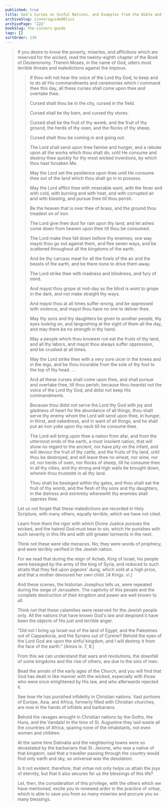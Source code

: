 ```yaml
---
published: true
title: God’s Curses on Sinful Nations, and Examples from the Bible and History
archiveSlug: sinnersguide00luis
archivePage: '222'
bookSlug: the-sinners-guide
tags: []
sortOrder: 139
---
```


> If you desire to know the poverty, miseries, and afflictions which are reserved for the wicked, read the twenty-eighth chapter of the Book of Deuteronomy. Therein Moses, in the name of God, utters most terrible threats and maledictions against the impious.
>
>> If thou wilt not hear the voice of the Lord thy God, to keep and to do all His commandments and ceremonies which I command thee this day, all these curses shall come upon thee and overtake thee.
>>
>> Cursed shalt thou be in the city, cursed in the field.
>>
>> Cursed shall be thy barn, and cursed thy stores.
>>
>> Cursed shall be the fruit of thy womb, and the fruit of thy ground, the herds of thy oxen, and the flocks of thy sheep.
>>
>> Cursed shalt thou be coming in and going out.
>>
>> The Lord shall send upon thee famine and hunger, and a rebuke upon all the works which thou shalt do, until He consume and destroy thee quickly for thy most wicked inventions, by which thou hast forsaken Me.
>>
>> May the Lord set the pestilence upon thee until He consume thee out of the land which thou shalt go in to possess.
>>
>> May the Lord afflict thee with miserable want, with the fever and with cold, with burning and with heat, and with corrupted air and with blasting, and pursue thee till thou perish.
>>
>> Be the heaven that is over thee of brass, and the ground thou treadest on of iron.
>>
>> The Lord give thee dust for rain upon thy land, and let ashes come down from heaven upon thee till thou be consumed.
>>
>> The Lord make thee fall down before thy enemies; one way mayst thou go out against them, and flee seven ways, and be scattered throughout all the kingdoms of the earth.
>>
>> And be thy carcass meat for all the fowls of the air and the beasts of the earth, and be there none to drive them away.
>>
>> The Lord strike thee with madness and blindness, and fury of mind.
>>
>> And mayst thou grope at mid-day as the blind is wont to grope in the dark, and not make straight thy ways.
>>
>> And mayst thou at all times suffer wrong, and be oppressed with violence, and mayst thou have no one to deliver thee.
>>
>> May thy sons and thy daughters be given to another people, thy eyes looking on, and languishing at the sight of them all the day, and may there be no strength in thy hand.
>>
>> May a people which thou knowest not eat the fruits of thy land, and all thy labors, and mayst thou always suffer oppression, and be crushed at all times.
>>
>> May the Lord strike thee with a very sore ulcer in the knees and in the legs, and be thou incurable from the sole of thy foot to the top of thy head. ...
>>
>> And all these curses shall come upon thee, and shall pursue and overtake thee, till thou perish; because thou heardst not the voice of the Lord thy God, and didst not keep His commandments.
>>
>> Because thou didst not serve the Lord thy God with joy and gladness of heart for the abundance of all things, thou shalt serve thy enemy whom the Lord will send upon thee, in hunger, in thirst, and nakedness, and in want of all things; and he shall put an iron yoke upon thy neck till he consume thee.
>>
>> The Lord will bring upon thee a nation from afar, and from the uttermost ends of the earth, a most insolent nation, that will show no regard to the ancient, nor have pity on the infant, and will devour the fruit of thy cattle, and the fruits of thy land, until thou be destroyed, and will leave thee no wheat, nor wine, nor oil, nor herds of oxen, nor flocks of sheep, till he consume thee in all thy cities, and thy strong and high walls be brought down, wherein thou trustedst in all thy land.
>>
>> Thou shalt be besieged within thy gates, and thou shalt eat the fruit of thy womb, and the flesh of thy sons and thy daughters, in the distress and extremity wherewith thy enemies shall oppress thee.
>
> Let us not forget that these maledictions are recorded in Holy Scripture, with many others, equally terrible, which we have not cited.
>
> Learn from them the rigor with which Divine Justice pursues the wicked, and the hatred God must bear to sin, which He punishes with such severity in this life and with still greater torments in the next.
>
> Think not these were idle menaces. No; they were words of prophecy, and were terribly verified in the Jewish nation.
>
> For we read that during the reign of Achab, King of Israel, his people were besieged by the army of the king of Syria, and reduced to such straits that they fed upon pigeons' dung, which sold at a high price, and that a mother devoured her own child. [4 Kings. vi.]
>
> And these scenes, the historian Josephus tells us, were repeated during the siege of Jerusalem. The captivity of this people and the complete destruction of their kingdom and power are well known to all.
>
> Think not that these calamities were reserved for the Jewish people only. All the nations that have known God's law and despised it have been the objects of His just and terrible anger.
>
> "Did not I bring up Israel out of the land of Egypt, and the Palestines out of Cappadocia, and the Syrians out of Cyrene? Behold the eyes of the Lord God are upon the sinful kingdom, and I will destroy it from the face of the earth." [Amos ix. 7, 8.]
>
> From this we can understand that wars and revolutions, the downfall of some kingdoms and the rise of others, are due to the sins of men.
>
> Bead the annals of the early ages of the Church, and you will find that God has dealt in like manner with the wicked, especially with those who were once enlightened by His law, and who afterwards rejected it.
>
> See how He has punished infidelity in Christian nations. Vast portions of Europe, Asia, and Africa, formerly filled with Christian churches, are now in the hands of infidels and barbarians.
>
> Behold the ravages wrought in Christian nations by the Goths, the Huns, and the Vandals! In the time of St. Augustine they laid waste all the countries of Africa, sparing none of the inhabitants, not even women and children.
>
> At the same time Dalmatia and the neighboring towns were so devastated by the barbarians that St. Jerome, who was a native of that kingdom, said that a traveller passing through the country would find only earth and sky, so universal was the desolation.
>
> Is it not evident, therefore, that virtue not only helps us attain the joys of eternity, but that it also secures for us the blessings of this life?
>
> Let, then, the consideration of this privilege, with the others which we have mentioned, excite you to renewed ardor in the practice of virtue, which is able to save you from so many miseries and procure you so many blessings.
